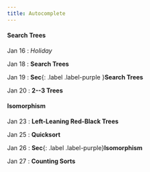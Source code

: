 ```yaml
---
title: Autocomplete
---
```


#### Search Trees

Jan 16
: *Holiday*

Jan 18
: **Search Trees**

Jan 19
: **Sec**{: .label .label-purple }**Search Trees**

Jan 20
: **2--3 Trees**

#### Isomorphism

Jan 23
: **Left-Leaning Red-Black Trees**

Jan 25
: **Quicksort**

Jan 26
: **Sec**{: .label .label-purple}**Isomorphism**

Jan 27
: **Counting Sorts**
